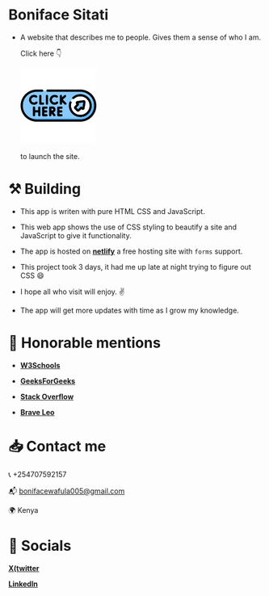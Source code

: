 # Boniface Sitati
- A website that describes me to people. Gives them a sense of who I am.

    Click here 👇️

    [**<img src="icons/click-here.png" width="150" height="auto" alt="My Site">**](https://boniface-sitati.netlify.app/)

    to launch the site.

# ⚒️ Building

- This app is writen with pure HTML CSS and JavaScript.

- This web app shows the use of CSS styling to beautify a site and JavaScript to give it functionality.

- The app is hosted on **[netlify](https://www.netlify.com/)** a free hosting site with `forms` support.

- This project took 3 days, it had me up late at night trying to figure out CSS 😄

- I hope all who visit will enjoy. ✌️

- The app will get more updates with time as I grow my knowledge.

# 👏 Honorable mentions

- [**W3Schools**](https://www.w3schools.com/)

- [**GeeksForGeeks**](https://www.geeksforgeeks.org/)

- [**Stack Overflow**](https://stackoverflow.com/)

- [**Brave Leo**](https://brave.com/leo/)

# 📥️ Contact me

📞 +254707592157

📬️ bonifacewafula005@gmail.com

🌍️ Kenya

# 👥 Socials

[**X(twitter**](https://x.com/bit_worm_)

[**LinkedIn**](https://www.linkedin/in/boniface-sitati-z11)
